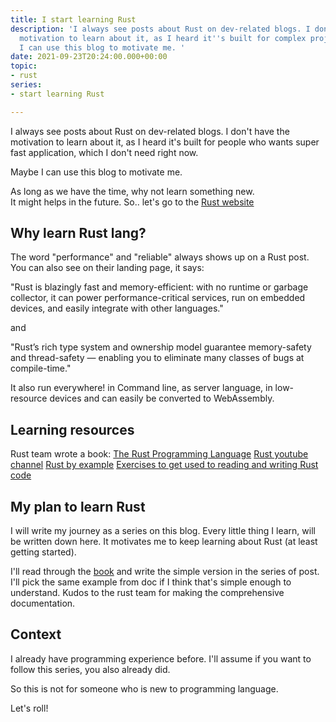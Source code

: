 ```yaml
---
title: I start learning Rust
description: 'I always see posts about Rust on dev-related blogs. I don''t have the
  motivation to learn about it, as I heard it''s built for complex project. Maybe
  I can use this blog to motivate me. '
date: 2021-09-23T20:24:00.000+00:00
topic:
- rust
series:
- start learning Rust

---
```

I always see posts about Rust on dev-related blogs. I don't have the motivation to learn about it, as I heard it's built for people who wants super fast application, which I don't need right now.

Maybe I can use this blog to motivate me.

As long as we have the time, why not learn something new.  
It might helps in the future. So.. let's go to the [Rust website](https://www.rust-lang.org/)

## Why learn Rust lang?

The word "performance" and "reliable" always shows up on a Rust post. You can also see on their landing page, it says:

"Rust is blazingly fast and memory-efficient: with no runtime or garbage collector, it can power performance-critical services, run on embedded devices, and easily integrate with other languages."

and

"Rust’s rich type system and ownership model guarantee memory-safety and thread-safety — enabling you to eliminate many classes of bugs at compile-time."

It also run everywhere! in Command line, as server language, in low-resource devices and can easily be converted to WebAssembly.

## Learning resources

Rust team wrote a book: [The Rust Programming Language](https://doc.rust-lang.org/book/)
[Rust youtube channel](https://www.youtube.com/channel/UCaYhcUwRBNscFNUKTjgPFiA)
[Rust by example](https://doc.rust-lang.org/stable/rust-by-example/)
[Exercises to get used to reading and writing Rust code](https://github.com/rust-lang/rustlings/)

## My plan to learn Rust

I will write my journey as a series on this blog. Every little thing I learn, will be written down here. It motivates me to keep learning about Rust (at least getting started).

I'll read through the [book](https://doc.rust-lang.org/book) and write the simple version in the series of post. I'll pick the same example from doc if I think that's simple enough to understand. Kudos to the rust team for making the comprehensive documentation.

## Context

I already have programming experience before. I'll assume if you want to follow this series, you also already did.

So this is not for someone who is new to programming language.

Let's roll!